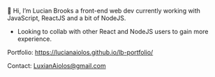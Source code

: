 👋 Hi, 
I’m Lucian Brooks a front-end web dev currently working with JavaScript, ReactJS and a bit of NodeJS.

- Looking to collab with other React and NodeJS users to gain more experience.


Portfolio: https://lucianaiolos.github.io/lb-portfolio/

Contact: LuxianAiolos@gmail.com


